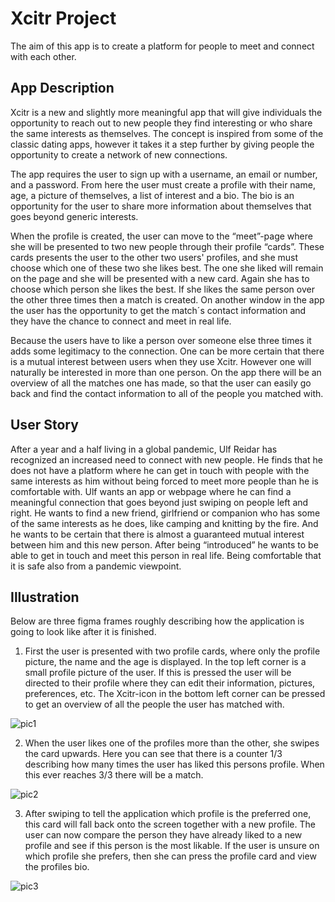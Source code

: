 # Xcitr Project
The aim of this app is to create a platform for people to meet and connect with each other. 

## App Description
Xcitr is a new and slightly more meaningful app that will give individuals the opportunity to reach out to new people they find interesting or who share the same interests as themselves. The concept is inspired from some of the classic dating apps, however it takes it a step further by giving people the opportunity to create a network of new connections.

The app requires the user to sign up with a username, an email or number, and a password. From here the user must create a profile with their name, age, a picture of themselves, a list of interest and a bio. The bio is an opportunity for the user to share more information about themselves that goes beyond generic interests. 

When the profile is created, the user can move to the “meet”-page where she will be presented to two new people through their profile “cards”. These cards presents the user to the other two users' profiles, and she must choose which one of these two she likes best. The one she liked will remain on the page and she will be presented with a new card. Again she has to choose which person she likes the best. If she likes the same person over the other three times then a match is created. On another window in the app the user has the opportunity to get the match´s contact information and they have the chance to connect and meet in real life. 

Because the users have to like a person over someone else three times it adds some legitimacy to the connection. One can be more certain that there is a mutual interest between users when they use Xcitr. However one will naturally be interested in more than one person. On the app there will be an overview of all the matches one has made, so that the user can easily go back and find the contact information to all of the people you matched with. 


## User Story
After a year and a half living in a global pandemic, Ulf Reidar has recognized an increased need to connect with new people. He finds that he does not have a platform where he can get in touch with people with the same interests as him without being forced to meet more people than he is comfortable with. Ulf wants an app or webpage where he can find a meaningful connection that goes beyond just swiping on people left and right. He wants to find a new friend, girlfriend or companion who has some of the same interests as he does, like camping and knitting by the fire. And he wants to be certain that there is almost a guaranteed mutual interest between him and this new person. After being “introduced” he wants to be able to get in touch and meet this person in real life. Being comfortable that it is safe also from a pandemic viewpoint.

## Illustration
Below are three figma frames roughly describing how the application is going to look like after it is finished. 

1. First the user is presented with two profile cards, where only the profile picture, the name and the age is displayed. In the top left corner is a small profile picture of the user. If this is pressed the user will be directed to their profile where they can edit their information, pictures, preferences, etc. The Xcitr-icon in the bottom left corner can be pressed to get an overview of all the people the user has matched with. 

![pic1](/uploads/ee0e85422ef1d66505f52fc82cdee24e/pic1.png)

2. When the user likes one of the profiles more than the other, she swipes the card upwards. Here you can see that there is a counter 1/3 describing how many times the user has liked this persons profile. When this ever reaches 3/3 there will be a match.

![pic2](/uploads/3fc1b05c6dd29303bffa0b1cdf67db1c/pic2.png)

3. After swiping to tell the application which profile is the preferred one, this card will fall back onto the screen together with a new profile. The user can now compare the person they have already liked to a new profile and see if this person is the most likable. If the user is unsure on which profile she prefers, then she can press the profile card and view the profiles bio.

![pic3](/uploads/e0c708d613f6f114a24e87a0832fc717/pic3.png)
